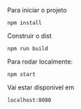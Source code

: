 Para iniciar o projeto

`npm install`

Construir o dist

`npm run build`

Para rodar localmente:

`npm start`

Vai estar disponivel em

`localhost:8080`